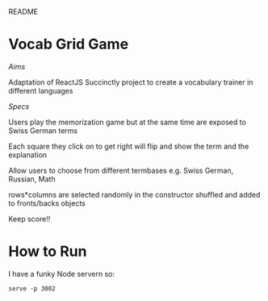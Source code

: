 README

# Vocab Grid Game

_Aims_

Adaptation of ReactJS Succinctly project to create a vocabulary trainer in different languages


_Specs_

Users play the memorization game but at the same time are exposed to Swiss German terms

Each square they click on to get right will flip and show the term and the explanation

Allow users to choose from different termbases
e.g. Swiss German, Russian, Math

rows*columns are selected randomly in the constructor shuffled and
added to fronts/backs objects


Keep score!!


# How to Run
I have a funky Node servern so:

```serve -p 3002```


